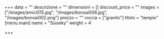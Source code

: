 +++
data = ""
descrizione = ""
dimensioni = []
discount_price = ""
images = ["/images/amici015.jpg", "/images/bonsai006.jpg", "/images/bonsai002.png"]
prezzo = ""
roccia = ["granito"]
titolo = "tempio"
[menu.main]
name = "Suiseky"
weight = 4

+++
